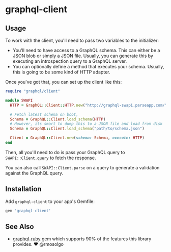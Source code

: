 # graphql-client

## Usage

To work with the client, you'll need to pass two variables to the initializer:

* You'll need to have access to a GraphQL schema. This can either be a JSON blob or simply a JSON file. Usually, you can generate this by executing an introspection query to a GraphQL server.
* You can optionally define a method that executes your schema. Usually, this is going to be some kind of HTTP adapter.

Once you've got that, you can set up the client like this:

``` ruby
require "graphql/client"

module SWAPI
  HTTP = GraphQL::Client::HTTP.new("http://graphql-swapi.parseapp.com/")

  # Fetch latest schema on boot,
  Schema = GraphQL::Client.load_schema(HTTP)
  # However, its smart to dump this to a JSON file and load from disk
  Schema = GraphQL::Client.load_schema("path/to/schema.json")

  Client = GraphQL::Client.new(schema: Schema, execute: HTTP)
end
```

Then, all you'll need to do is pass your GraphQL query to `SWAPI::Client.query` to fetch the response.

You can also call `SWAPI::Client.parse` on a query to generate a validation against the GraphQL query.

## Installation

Add `graphql-client` to your app's Gemfile:

``` ruby
gem 'graphql-client'
```

## See Also

* [graphql-ruby](https://github.com/rmosolgo/graphql-ruby) gem which supports 90% of the features this library provides. ❤️ @rmosolgo
